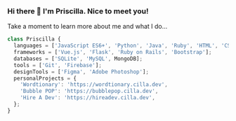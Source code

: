 ###  Hi there 👋 I'm Priscilla. Nice to meet you!
Take a moment to learn more about me and what I do...

```javascript
class Priscilla {
  languages = ['JavaScript ES6+', 'Python', 'Java', 'Ruby', 'HTML', 'CSS', 'Haskell'];
  frameworks = ['Vue.js', 'Flask', 'Ruby on Rails', 'Bootstrap'];
  databases = ['SQLite', 'MySQL', MongoDB];
  tools = ['Git', 'Firebase'];
  designTools = ['Figma', 'Adobe Photoshop'];
  personalProjects = {
    'Wordtionary': 'https://wordtionary.cilla.dev',
    'Bubble POP': 'https://bubblepop.cilla.dev',
    'Hire A Dev': 'https://hireadev.cilla.dev',
  };
}
```
